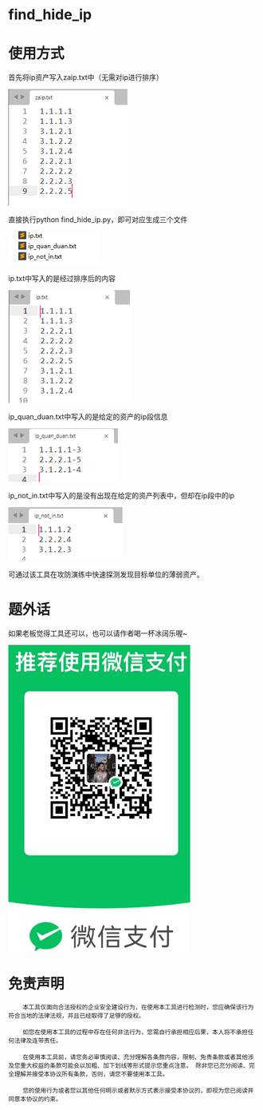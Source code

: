 # find\_hide\_ip
# 使用方式
首先将ip资产写入zaip.txt中（无需对ip进行排序）

![image](images/VE7wfu7R8bxMHttVNQssPrT1IV7NoW7jvt3NPASJJlE.png)

直接执行python find\_hide\_ip.py，即可对应生成三个文件

![image](images/xoXIAwBjyJKKXWcB-EOQua1UrNbcYT_Z77fr0iJEIeU.png)

ip.txt中写入的是经过排序后的内容

![image](images/7OZGMYlppSTFj8ChDv7GwCxzkr6EE2MYlxcqLsM-PPI.png)

ip\_quan\_duan.txt中写入的是给定的资产的ip段信息

![image](images/33DABO3c0QH0S7kErHxdH5vorwcEOvAyOqMLEi2VtEE.png)

ip\_not\_in.txt中写入的是没有出现在给定的资产列表中，但却在ip段中的ip

![image](images/pTlj4L6dq3I7Jh_GJtgYRsMHtul6bKJ2iIdbp08bG28.png)

可通过该工具在攻防演练中快速探测发现目标单位的薄弱资产。

# 题外话
如果老板觉得工具还可以，也可以请作者喝一杯冰阔乐喔\~

![image](images/sXAy4gPCLOV_2swP_ewNMNxY2TNmtpNBPCSgSpbVwbo.png)



# 免责声明
```Plain Text
    本工具仅面向合法授权的企业安全建设行为，在使用本工具进行检测时，您应确保该行为符合当地的法律法规，并且已经取得了足够的授权。  
    
    如您在使用本工具的过程中存在任何非法行为，您需自行承担相应后果，本人将不承担任何法律及连带责任。 
    
    在使用本工具前，请您务必审慎阅读、充分理解各条款内容，限制、免责条款或者其他涉及您重大权益的条款可能会以加粗、加下划线等形式提示您重点注意。 除非您已充分阅读、完全理解并接受本协议所有条款，否则，请您不要使用本工具。
    
    您的使用行为或者您以其他任何明示或者默示方式表示接受本协议的，即视为您已阅读并同意本协议的约束。
```
